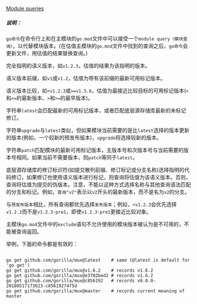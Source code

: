 
[Module queries](https://golang.google.cn/cmd/go/#hdr-Module_queries)


##### 说明：

`go命令`在命令行上和在主模块的`go.mod`文件中可以接受一个`module query（模块查询）`，以代替模块版本。(在估值主模块的`go.mod`文件中找到的查询之后，`go命令`会更新文件，用估值的结果替换查询。)

完全指明的语义版本，如`v1.2.3`，估值的结果为该指明的版本。

语义版本前缀，如`v1`或`v1.2`，估值为带有该前缀的最新可用标记版本。

语义版本比较，如`<v1.2.3`或`>=v1.5.6`，估值为最接近比较目标的可用标记版本(`<`和`<=`的最新版本、`>`和`>=`的最早版本)。

字符串`latest`会匹配最新的可用标记版本，或者匹配底层源存储库最新的未标记修订。

字符串`upgrade`与`latest`类似，但如果模块当前需要的是比`latest`选择的版本更新的版本(例如，一个较新的预发布版本)，`upgrade`将选择较新的版本。

字符串`patch`匹配模块的最新可用标记版本，主版本号和次版本号与当前需要的版本号相同。如果当前不需要版本，则`patch`等同于`latest`。

底层源存储库的修订标识符(如提交散列前缀、修订标记或分支名称)选择指明的代码修订。如果修订也使用语义版本进行标记，则查询将估值为该语义版本。否则，查询将估值为提交的伪版本。注意，不能以这种方式选择名称与其他查询语法匹配的分支和标记。例如，`查询"v2"`表示以`v2`开头的最新版本，而不是名为`v2`的分支。

与`预发布版本`相比，所有查询都优先选择`发布版本`；例如，`<v1.2.3`会优先选择`v1.2.2`而不是`v1.2.3-pre1`，即使`v1.2.3-pre1`更接近比较对象。

主模块`go.mod`文件中的`exclude`语句不允许使用的模块版本被认为是不可用的，不能被查询返回。

举例，下面的命令都是有效的：

```

go get github.com/gorilla/mux@latest    # same (@latest is default for 'go get')
go get github.com/gorilla/mux@v1.6.2    # records v1.6.2
go get github.com/gorilla/mux@e3702bed2 # records v1.6.2
go get github.com/gorilla/mux@c856192   # records v0.0.0-20180517173623-c85619274f5d
go get github.com/gorilla/mux@master    # records current meaning of master

```
